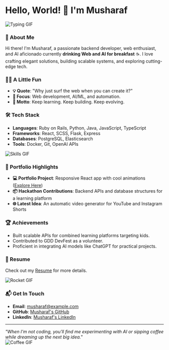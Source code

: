 # Hello, World! 👋 I'm Musharaf  

![Typing GIF](https://media.giphy.com/media/xT9IgzoKnwFNmISR8I/giphy.gif)

### 🚀 About Me
Hi there! I'm Musharaf, a passionate backend developer, web enthusiast, and AI aficionado currently **drinking Web and AI for breakfast** ☕. I love crafting elegant solutions, building scalable systems, and exploring cutting-edge tech.

### 👨‍💻 A Little Fun
- **💡 Quote**: "Why just surf the web when you can create it?"
- **🎯 Focus**: Web development, AI/ML, and automation.
- **🌟 Motto**: Keep learning. Keep building. Keep evolving.

### 🛠️ Tech Stack
- **Languages**: Ruby on Rails, Python, Java, JavaScript, TypeScript
- **Frameworks**: React, SCSS, Flask, Express
- **Databases**: PostgreSQL, Elasticsearch
- **Tools**: Docker, Git, OpenAI APIs

![Skills GIF](https://media.giphy.com/media/3o6ZsYmhxBs8n3mVZq/giphy.gif)

### 🎨 Portfolio Highlights
- **💻 Portfolio Project**: Responsive React app with cool animations ([Explore Here](#))
- **📦 Hackathon Contributions**: Backend APIs and database structures for a learning platform
- **🌐 Latest Idea**: An automatic video generator for YouTube and Instagram Shorts

### 🏆 Achievements
- Built scalable APIs for combined learning platforms targeting kids.
- Contributed to GDD DevFest as a volunteer.
- Proficient in integrating AI models like ChatGPT for practical projects.

### 📄 Resume
Check out my [Resume](#) for more details.

![Rocket GIF](https://media.giphy.com/media/3oEdv1hbwOWpRQCC6M/giphy.gif)

### 📬 Get In Touch
- **Email**: musharaf@example.com
- **GitHub**: [Musharaf's GitHub](#)
- **LinkedIn**: [Musharaf's LinkedIn](#)

---

*"When I'm not coding, you'll find me experimenting with AI or sipping coffee while dreaming up the next big idea."*  
![Coffee GIF](https://media.giphy.com/media/l0Hlym7CMHnLHFx0Q/giphy.gif)

